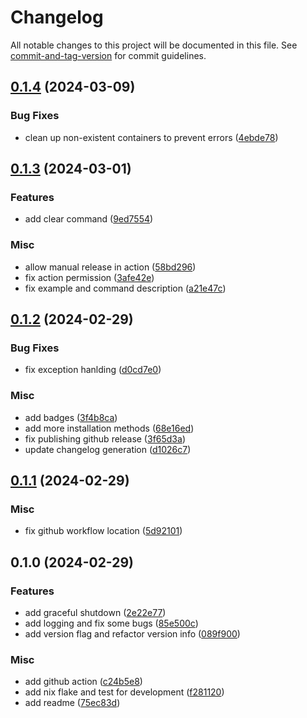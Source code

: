 # Changelog

All notable changes to this project will be documented in this file. See [commit-and-tag-version](https://github.com/absolute-version/commit-and-tag-version) for commit guidelines.

## [0.1.4](https://github.com/DCsunset/i3-focus-group/compare/v0.1.3...v0.1.4) (2024-03-09)


### Bug Fixes

* clean up non-existent containers to prevent errors ([4ebde78](https://github.com/DCsunset/i3-focus-group/commit/4ebde78c859aa7ca505d5207c726dcfdf28fbd3d))

## [0.1.3](https://github.com/DCsunset/i3-focus-group/compare/v0.1.2...v0.1.3) (2024-03-01)


### Features

* add clear command ([9ed7554](https://github.com/DCsunset/i3-focus-group/commit/9ed755487e36f776f7f612f23b5477d7d08bcc87))


### Misc

* allow manual release in action ([58bd296](https://github.com/DCsunset/i3-focus-group/commit/58bd2967334f9bc48e017133bfcbf1e2993357ec))
* fix action permission ([3afe42e](https://github.com/DCsunset/i3-focus-group/commit/3afe42eb13bde471faa6e60b1834a9ed90bc8c1b))
* fix example and command description ([a21e47c](https://github.com/DCsunset/i3-focus-group/commit/a21e47ce543f4ac5fea85900dae6334e93130628))

## [0.1.2](https://github.com/DCsunset/i3-focus-group/compare/v0.1.1...v0.1.2) (2024-02-29)


### Bug Fixes

* fix exception hanlding ([d0cd7e0](https://github.com/DCsunset/i3-focus-group/commit/d0cd7e02fdfb87fd635c738f2a364dc10449c966))


### Misc

* add badges ([3f4b8ca](https://github.com/DCsunset/i3-focus-group/commit/3f4b8cafd62b0ede32140c0559c4d591a4fa281b))
* add more installation methods ([68e16ed](https://github.com/DCsunset/i3-focus-group/commit/68e16ed9edf90e0c3745d8b0280aab08927f8a1c))
* fix publishing github release ([3f65d3a](https://github.com/DCsunset/i3-focus-group/commit/3f65d3adaf7d3dc0c45700ec9cba374597860f1b))
* update changelog generation ([d1026c7](https://github.com/DCsunset/i3-focus-group/commit/d1026c7a97a2248e34ba9320d617cce2379889af))

## [0.1.1](https://github.com/DCsunset/i3-focus-group/compare/v0.1.0...v0.1.1) (2024-02-29)


### Misc

* fix github workflow location ([5d92101](https://github.com/DCsunset/i3-focus-group/commit/5d92101ecfb9dbffbd8cbe6733d1600db08140e9))

## 0.1.0 (2024-02-29)


### Features

* add graceful shutdown ([2e22e77](https://github.com/DCsunset/i3-focus-group/commit/2e22e777df00af20c01a51f201caef1bab57ebc6))
* add logging and fix some bugs ([85e500c](https://github.com/DCsunset/i3-focus-group/commit/85e500c8a858dd060b74eaf08ab21206aeac504d))
* add version flag and refactor version info ([089f900](https://github.com/DCsunset/i3-focus-group/commit/089f900db444bf9096611f8521b14326fe35cb27))


### Misc

* add github action ([c24b5e8](https://github.com/DCsunset/i3-focus-group/commit/c24b5e877a3d52cc198924753b83f14d5c8c2a58))
* add nix flake and test for development ([f281120](https://github.com/DCsunset/i3-focus-group/commit/f2811201c4a3a115afa4b140c6d35076e9be2983))
* add readme ([75ec83d](https://github.com/DCsunset/i3-focus-group/commit/75ec83dab438abc53a6afd78282bd42d5da62122))
